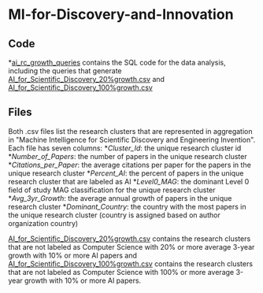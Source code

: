 # MI-for-Discovery-and-Innovation

## Code
*[ai_rc_growth_queries](https://github.com/georgetown-cset/MI-for-Discovery-and-Innovation/blob/main/ai_rc_growth_queries.sql) contains the SQL code for the data analysis, including the queries that generate [AI_for_Scientific_Discovery_20%growth.csv](https://github.com/georgetown-cset/MI-for-Discovery-and-Innovation/blob/main/AI%20for%20Scientific%20Discovery_20%25growth.csv) and [AI_for_Scientific_Discovery_100%growth.csv](https://github.com/georgetown-cset/MI-for-Discovery-and-Innovation/blob/main/AI%20for%20Scientific%20Discovery_100%25growth.csv)

## Files 
Both .csv files list the research clusters that are represented in aggregation in "Machine Intelligence for Scientific Discovery and Engineering Invention". 
Each file has seven columns:
*<em>Cluster_Id</em>: the unique research cluster id
*<em>Number_of_Papers</em>: the number of papers in the unique research cluster
*<em>Citations_per_Paper</em>: the average citations per paper for the papers in the unique research cluster
*<em>Percent_AI</em>: the percent of papers in the unique research cluster that are labeled as AI
*<em>Level0_MAG</em>: the dominant Level 0 field of study MAG classification for the unique research cluster
*<em>Avg_3yr_Growth</em>: the average annual growth of papers in the unique research cluster
*<em>Dominant_Country</em>: the country with the most papers in the unique research cluster (country is assigned based on author organization country)

[AI_for_Scientific_Discovery_20%growth.csv](https://github.com/georgetown-cset/MI-for-Discovery-and-Innovation/blob/main/AI%20for%20Scientific%20Discovery_20%25growth.csv) contains the research clusters that are not labeled as Computer Science with 20% or more average 3-year growth with 10% or more AI papers and [AI_for_Scientific_Discovery_100%growth.csv](https://github.com/georgetown-cset/MI-for-Discovery-and-Innovation/blob/main/AI%20for%20Scientific%20Discovery_100%25growth.csv) contains the research clusters that are not labeled as Computer Science with 100% or more average 3-year growth with 10% or more AI papers.
